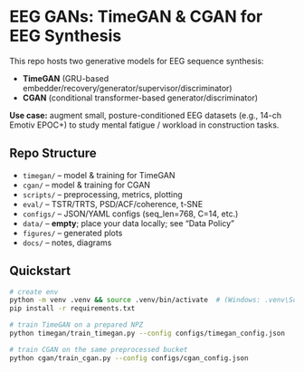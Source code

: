 # EEG GANs: TimeGAN & CGAN for EEG Synthesis

This repo hosts two generative models for EEG sequence synthesis:
- **TimeGAN** (GRU-based embedder/recovery/generator/supervisor/discriminator)
- **CGAN** (conditional transformer-based generator/discriminator)

**Use case:** augment small, posture-conditioned EEG datasets (e.g., 14-ch Emotiv EPOC+) to study mental fatigue / workload in construction tasks.

## Repo Structure
- `timegan/` – model & training for TimeGAN
- `cgan/` – model & training for CGAN
- `scripts/` – preprocessing, metrics, plotting
- `eval/` – TSTR/TRTS, PSD/ACF/coherence, t-SNE
- `configs/` – JSON/YAML configs (seq_len=768, C=14, etc.)
- `data/` – **empty**; place your data locally; see “Data Policy”
- `figures/` – generated plots
- `docs/` – notes, diagrams

## Quickstart
```bash
# create env
python -m venv .venv && source .venv/bin/activate  # (Windows: .venv\Scripts\activate)
pip install -r requirements.txt

# train TimeGAN on a prepared NPZ
python timegan/train_timegan.py --config configs/timegan_config.json

# train CGAN on the same preprocessed bucket
python cgan/train_cgan.py --config configs/cgan_config.json
